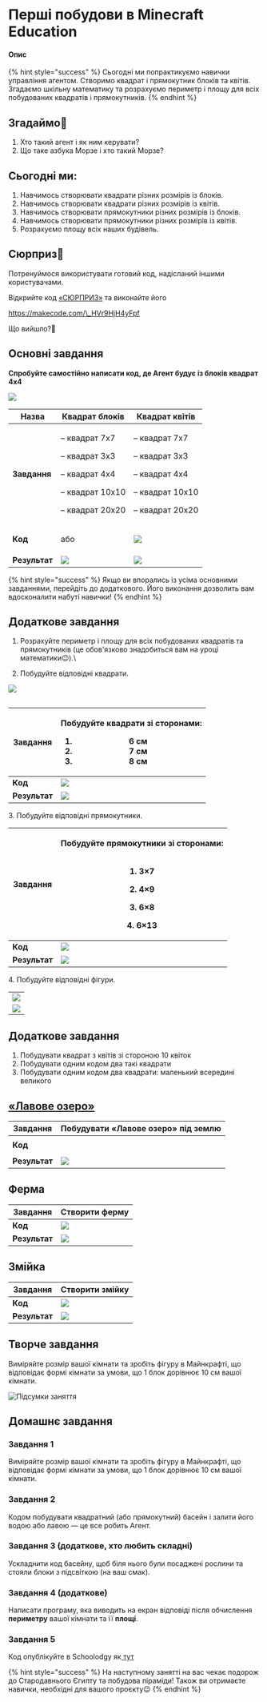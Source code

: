 # Перші побудови в Minecraft Education

#### **Опис**

{% hint style="success" %}
Сьогодні ми попрактикуємо навички управління агентом. Створимо квадрат і прямокутник блоків та квітів. Згадаємо шкільну математику та розрахуємо периметр і площу для всіх побудованих квадратів і прямокутників.
{% endhint %}

## Згадаймо🤔

1. Хто такий агент і як ним керувати?
2. Що таке азбука Морзе і хто такий Морзе?

## Сьогодні ми:

1. Навчимось створювати квадрати різних розмірів із блоків.
2. Навчимось створювати квадрати різних розмірів із квітів.
3. Навчимось створювати прямокутники різних розмірів із блоків.
4. Навчимось створювати прямокутники різних розмірів із квітів.
5. Розрахуємо площу всіх наших будівель.

## Сюрприз🤩

Потренуймося використувати готовий код, надісланий іншими користувачами.&#x20;

Відкрийте код [«СЮРПРИЗ»](https://makecode.com/\_HVr9HjH4yFpf) та виконайте його

https://makecode.com/\_HVr9HjH4yFpf

Що вийшло?🤔

## Основні завдання

**Спробуйте самостійно написати код, де Агент будує із блоків квадрат 4х4**

![](https://lh4.googleusercontent.com/mADAtywE2jWbVM0nLqBev618\_bZd4mWWPGyCKUSAUhhw076L2DhUm-7P86ITU1goaLwFZh4orXLSpfzps4MTOXL5S6W8bRCXKQ2p1FVW7WXJeqHmX-8kzF6miCHKbgEMTP5w5My84u4R472k-IxnMWpOROZYbbYW4YDN5NhPWCXOqgGze3CLXNfarlnv)





| **Назва**     | **Квадрат блоків**                                                                                                                                                                                                                                                                                            | **Квадрат квітів**                                                                                         |
| ------------- | ------------------------------------------------------------------------------------------------------------------------------------------------------------------------------------------------------------------------------------------------------------------------------------------------------------- | ---------------------------------------------------------------------------------------------------------- |
| **Завдання**  | <p>– квадрат 7х7 </p><p>– квадрат 3х3 </p><p>– квадрат 4х4 </p><p>– квадрат 10х10</p><p>– квадрат 20х20</p>                                                                                                                                                                                                   | <p>– квадрат 7х7 </p><p>– квадрат 3х3 </p><p>– квадрат 4х4</p><p>– квадрат 10х10</p><p>– квадрат 20х20</p> |
| **Код**       | <p><img src=".gitbook/assets/2.1.png" alt=""><br>або<br><img src="https://lh3.googleusercontent.com/lOIlM0iQ6iNERGVgGITqPoXQondbiHvM4LdGlO8k2GREB96FOgWfFXKXklmf9pjI4LFGvxyduQLbN6_uoB06emPYkTKNEcFKQlTgqgxCwT9rFwTK92eVTAWPSFpPlMikuw86QaalW3msSQRa1XhxkYbEh3_ssNfMt6ZLC1PP9w3F426PxZrBj-afZYbi" alt=""></p> |  ![](.gitbook/assets/2.3.png)                                                                              |
| **Результат** | ![](<.gitbook/assets/image (8).png>)                                                                                                                                                                                                                                                                          | ![](<.gitbook/assets/image (10).png>)                                                                      |

{% hint style="success" %}
Якщо ви впорались із усіма основними завданнями, перейдіть до додаткового. Його виконання дозволить вам вдосконалити набуті навички!
{% endhint %}

## Додаткове завдання

1. Розрахуйте периметр і площу для всіх побудованих квадратів та прямокутників (це обов'язково знадобиться вам на уроці математики😉).\

2. Побудуйте відповідні квадрати.

![](<.gitbook/assets/Group 2438.png>)

<figure><img src="https://lh5.googleusercontent.com/Ya7JSx0GjB4Hk0pv45P_32p8Y1wfodXRfegxhNp80zxzMTi05XUpDr_E7PhmjoTkXUxLNq88uM5dw4rtDaWJ7WilECW3I9jR1xZeagbyHjo-bjHo4SsAs1GOuxkPFP80wlVbOjlHNoARwnDQaXgtXz5okNPf3XGXDez07zg9UFGi_c7cQozebGNhj8oG" alt=""><figcaption></figcaption></figure>

| **Завдання**  | <p>Побудуйте квадрати зі сторонами:</p><ol><li>6 см</li><li>7 см</li><li>8 см</li></ol> |
| ------------- | --------------------------------------------------------------------------------------- |
| **Код**       | ![](<.gitbook/assets/image (2).png>)                                                    |
| **Результат** | ![](<.gitbook/assets/image (9).png>)                                                    |

3\. Побудуйте відповідні прямокутники.

| **Завдання**  | <p>Побудуйте прямокутники зі сторонами:</p><p><br>1. 3×7</p><p>2. 4×9</p><p>3. 6×8</p><p>4. 6×13</p> |
| ------------- | ---------------------------------------------------------------------------------------------------- |
| **Код**       | ![](<.gitbook/assets/image (3).png>)                                                                 |
| **Результат** | ![](<.gitbook/assets/image (4).png>)                                                                 |

4\. Побудуйте відповідні фігури.

|                                      |
| ------------------------------------ |
| ![](.gitbook/assets/image.png)       |
| ![](<.gitbook/assets/image (7).png>) |

## Додаткове завдання

1. Побудувати квадрат з квітів зі стороною 10 квіток&#x20;
2. Побудувати одним кодом два такі квадрати&#x20;
3. Побудувати одним кодом два квадрати: маленький всередині великого

## [ «Лавове озеро»](https://makecode.com/\_41yJza0zH2Ku)

| **Завдання**  | Побудувати «Лавове озеро» під землю                                                                                                                                                                                                                                                                                                                                                                                                                                                                           |
| ------------- | ------------------------------------------------------------------------------------------------------------------------------------------------------------------------------------------------------------------------------------------------------------------------------------------------------------------------------------------------------------------------------------------------------------------------------------------------------------------------------------------------------------- |
| **Код**       | <p><img src="https://lh3.googleusercontent.com/zKluOWh9UzICdWHP8bjCMzmCZJFuaLDM9lU6anF9DM3DlL4phapnP6ykOYuKYyCagoqf5qfuE8z6pZnxmss9JuFDF8aVj5_7aOi07eMK1G1YLE4bPpSmVUqEjiDOVz7cCl26lsYU5sMLs26rJaXqJVF7fGQ5lQVTUOF_xLj4D_zhmYOgvajvlPQ7FBin" alt=""><br><img src="https://lh4.googleusercontent.com/R0QgtjTl76LFr8X3kTZpq-Iec9dpbT-0gFRFLvIYr3rMXUszWSG3w9e_WroRY9ObTVATmn2f7CbCrgSxN6SKlQ65Zs06XUULV43cjKYqhXWUpJP8SKZJLJbxlWcupp5_09yONMJAc5lY1J74KstO0V6t8Xz8CpBQZEXtur13AjuDgLE-6lxJN6WDTlsS" alt=""></p> |
| **Результат** | ![](https://lh3.googleusercontent.com/KjtVHBw567PtkJdN8NUMRfiGoMcojreybQc2UtG8UwXRs2dW6ASGjdPDOO\_3vhIbENW6VqvHNDWdeGLw2EtBI\_ABrn359NfaPXt8duOfr4fw-1-YMfK3RtzH69PY\_Nyd2-bUnMADeRXe3Rb\_NE1iJnh03veYm7mQvoQvizso\_vdwSrNv1fkpUQYwY601)                                                                                                                                                                                                                                                                      |

## Ферма

| **Завдання**  | Створити ферму                                                                                                                                                                                                                           |
| ------------- | ---------------------------------------------------------------------------------------------------------------------------------------------------------------------------------------------------------------------------------------- |
| **Код**       | ![](https://lh5.googleusercontent.com/7bY3D\_NW0wWOXUIt-Z1bkOyjrABYQFCrqy6xlWswkvYjGVemxuNiXzOgQcYooOY9CJOJmpDfawMb0BZ15MQxwUSTgBvVHbvqiBqSvs0yGxjNb2yOP5cNzBLYtINvLAJ6wn6\_W1zYp8LYMmq0\_-wCXW0Bm8RIM02e3KxERUlmHjZofev1\_WAcAoh\_JkS5) |
| **Результат** | ![](https://lh3.googleusercontent.com/\_\_IbaNz\_Do9y53DszCt6IABe0sPj1rmATH1ozZg\_b5JUkqO28xIaO2c0sS9SXOXKf4HlANSzF60CSA12oGP716xTPu-9JoDeHXMQZEeH3\_Nmf5N2vZCvnLZnMxRF1w3UdciVEnuPAXGXEPFz91d2im5nQNsNnZzYWjG6DfMHy6pWhZavZMybsZNhL8qO) |

## **Змійка**

| **Завдання**  | Створити змійку                                                                                                                                                                                                                             |
| ------------- | ------------------------------------------------------------------------------------------------------------------------------------------------------------------------------------------------------------------------------------------- |
| **Код**       | ![](https://lh3.googleusercontent.com/ALMq9H7sLaEJAqVgQPnuuvCb8GXtw62BCAMyuAMiZMK59cC\_88cRyJd7zg\_6k1FckP1\_QxQ7GyN1bJ\_-kBhuJ7p-ePPr70D3Sy1azavUlP2WlPn8xEa5IeS\_WVSe77oIb7UmbK\_PLZtt\_ZvtUFNCEZfwNtvw8ViWyxrLUB-s-31T\_qU4SDA-2R0uk6QA) |
| **Результат** | ![](https://lh6.googleusercontent.com/257UuLLaqc2X2K00DU\_WLu5WpcKl6Ic-nOL\_LS30bTxM26FTq3yGnDgkkuu\_U08g\_FTJIEa3BfXl6jgFCYvSsgPb72oxLmSQaJPgqyj6l3SmzMpMuK926ieSvUceE\_7XEkHvtW3bZJqHPC-AWBDdS-JHRb26x4RfX\_V2Rbssi22Wxq071nQYS6FhCiug)   |

## Творче завдання

Виміряйте розмір вашої кімнати та зробіть фігуру в Майнкрафті, що відповідає формі кімнати за умови, що 1 блок дорівнює 10 см вашої кімнати.

![Підсумки заняття](<.gitbook/assets/Group 2396.png>)

## **Домашнє завдання**

### Завдання 1&#x20;

Виміряйте розмір вашої кімнати та зробіть фігуру в Майнкрафті, що відповідає формі кімнати за умови, що 1 блок дорівнює 10 см вашої кімнати.

### Завдання 2

Кодом побудувати квадратний (або прямокутний) басейн і залити його водою або лавою — це все робить Агент.&#x20;

### Завдання 3 (додаткове, хто любить складні)&#x20;

Ускладнити код басейну, щоб біля нього були посаджені рослини та стояли блоки з підсвіткою (на ваш смак).

### Завдання 4 (додаткове)

Написати програму, яка виводить на екран відповіді після обчислення **периметру** вашої кімнати та її **площі**.

### Завдання 5

Код опублікуйте в Schoolodgy як[ тут](https://youtu.be/KW4fCTlCnf8)

{% hint style="success" %}
На наступному занятті на вас чекає подорож до Стародавнього Єгипту та побудова піраміди! Також ви отримаєте навички, необхідні для вашого проєкту😉
{% endhint %}
